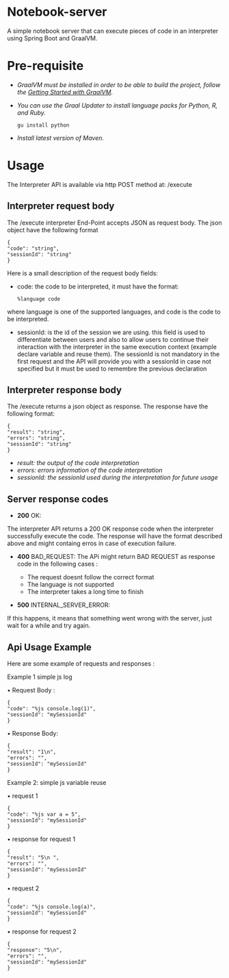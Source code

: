 # Notebook-server

A simple notebook server that can execute pieces of code in an interpreter using Spring Boot and GraalVM.
# Pre-requisite
- *GraalVM must be installed in order to be able to build the project, follow the [Getting Started with GraalVM](https://www.graalvm.org/docs/getting-started/).*
- *You can use the Graal Updater to install language packs for Python, R, and Ruby.*
  ```
  gu install python  
  ```
 
- *Install latest version of Maven.*

# Usage
The Interpreter API is available via http POST method at:
/execute
## Interpreter request body
The /execute interpreter End-Point accepts JSON as request body. The json object have the following format
  ```
{
  "code": "string",
  "sessionId": "string"
}
  ```

Here is a small description of the request body fields:

- code: the code to be interpreted, it must have the format:

  ```
  %language code
  ```

where language is one of the supported languages, and code is the code to be interpreted. 

- sessionId: is the id of the session we are using. this field is used to differentiate between users and also to allow users to continue their interaction with the interpreter in the same execution context (example declare variable and reuse them). The sessionId is not mandatory in the first request and the API will provide you with a sessionId in case not specified but it must be used to remembre the previous declaration

## Interpreter response body
The /execute returns a json object as response. The response have the following format:
  ```
{
  "result": "string",
  "errors": "string",
  "sessionId": "string"
}
  ```
- *result: the output of the code interpretation*
- *errors: errors information of the code interpretation*
- *sessionId: the sessionId used during the interpretation for future usage*

## Server response codes
- **200** OK:

The interpreter API returns a 200 OK response code when the interpreter successfully execute the code.
The response will have the format described above and might containg erros in case of execution failure.

- **400** BAD_REQUEST: The APi might return BAD REQUEST as response code in the following cases :
    - The request doesnt follow the correct format
    - The  language is not supported
    - The interpreter takes a long time to finish

- **500** INTERNAL_SERVER_ERROR:

If this happens, it means that something went wrong with the server, just wait for a while and try again.


## Api Usage Example
Here are some example of requests and responses :

Example 1 simple js log

•	Request Body :
  ```
{
  "code": "%js console.log(1)", 
  "sessionId": "mySessionId"
}
  ```
•	Response Body:
  ```
{
  "result": "1\n",
  "errors": "", 
  "sessionId": "mySessionId"
}
  ```
Example 2: simple js variable reuse

•	request 1
  ```
{
  "code": "%js var a = 5", 
  "sessionId": "mySessionId"
}
  ```
•	response for request 1
  ```
{
  "result": "5\n ",
  "errors": "", 
  "sessionId": "mySessionId"
}
  ```
•	request 2 
  ```
{
  "code": "%js console.log(a)", 
  "sessionId": "mySessionId"
}
  ```
•	response for request 2
  ```
{
  "response": "5\n",
  "errors": "", 
  "sessionId": "mySessionId"
}
  ```
